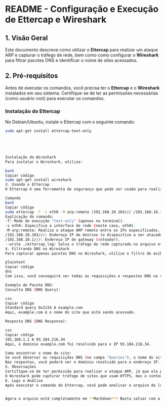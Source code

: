 # README - Configuração e Execução de Ettercap e Wireshark

## 1. Visão Geral
Este documento descreve como utilizar o **Ettercap** para realizar um ataque ARP e capturar o tráfego de rede, bem como como configurar o **Wireshark** para filtrar pacotes DNS e identificar o nome de sites acessados.

## 2. Pré-requisitos
Antes de executar os comandos, você precisa ter o **Ettercap** e o **Wireshark** instalados em seu sistema. Certifique-se de ter as permissões necessárias (como usuário root) para executar os comandos.

### Instalação do Ettercap
No Debian/Ubuntu, instale o Ettercap com o seguinte comando:

```bash
sudo apt-get install ettercap-text-only





Instalação do Wireshark
Para instalar o Wireshark, utilize:

bash
Copiar código
sudo apt-get install wireshark
3. Usando o Ettercap
O Ettercap é uma ferramenta de segurança que pode ser usada para realizar ataques Man-in-the-Middle (MITM) na rede, como o ataque ARP. O comando para realizar o ataque ARP entre dois IPs específicos e salvar o tráfego é o seguinte:

Comando
bash
Copiar código
sudo ettercap -T -i eth0 -M arp:remote /192.168.10.103/// /192.168.10.1/// --write ./ettercap_log
Explicação do comando:
-T: Modo de execução "text-only" (apenas no terminal).
-i eth0: Especifica a interface de rede (neste caso, eth0).
-M arp:remote: Realiza o ataque ARP remoto entre os IPs especificados.
/192.168.10.103///: Endereço IP de destino (o dispositivo a ser atacado).
/192.168.10.1///: Endereço IP do gateway (roteador).
--write ./ettercap_log: Salva o tráfego de rede capturado no arquivo ettercap_log.
4. Filtrando DNS no Wireshark
Para capturar apenas pacotes DNS no Wireshark, utilize o filtro de exibição:

plaintext
Copiar código
dns
Com isso, você conseguirá ver todas as requisições e respostas DNS na rede, incluindo os nomes de domínio que estão sendo acessados.

Exemplo de Pacote DNS:
Consulta DNS (DNS Query):

css
Copiar código
Standard query 0x1234 A example.com
Aqui, example.com é o nome do site que está sendo acessado.

Resposta DNS (DNS Response):

css
Copiar código
192.168.1.1 A 93.184.216.34
Aqui, o domínio example.com foi resolvido para o IP 93.184.216.34.

Como encontrar o nome do site:
Se você observar as requisições DNS (no campo "Queries"), o nome do site será visível como parte da consulta, como example.com.
Nas respostas, você poderá ver o domínio resolvido para o endereço IP.
5. Observações
Certifique-se de ter permissão para realizar o ataque ARP, já que ele pode ser utilizado de forma maliciosa.
O Wireshark pode capturar tráfego de sites que usam HTTPS, mas o conteúdo será criptografado. Você pode ver o nome do site nas requisições DNS, mas não o conteúdo da comunicação.
6. Logs e Análise
Após executar o comando do Ettercap, você pode analisar o arquivo de log gerado (por exemplo, ettercap_log) para verificar o tráfego de rede capturado. Esse log pode conter informações sobre os sites acessados, incluindo os endereços IP e os domínios solicitados.


Agora o arquivo está completamente em **Markdown**! Basta salvar com a extensão `.md` para o formato adequado.
